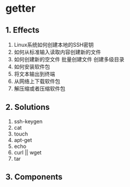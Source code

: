 # getter

## 1. **Effects**

1. Linux系统如何创建本地的SSH密钥
2. 如何从标准输入读取内容创建新的文件
3. 如何创建新的空文件 批量创建文件 创建多级目录
4. 如何安装软件包
5. 将文本输出到终端
6. 从网络上下载软件包
7. 解压缩或者压缩软件包

## 2. **Solutions**

1. ssh-keygen
2. cat
3. touch
4. apt-get
5. echo
6. curl || wget
7. tar

## 3. **Components**

